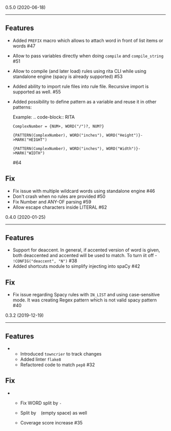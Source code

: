 0.5.0 (2020-06-18)
****************************

Features
--------

- Added `PREFIX` macro which allows to attach word in front of list items or words
  #47
- Allow to pass variables directly when doing `compile` and `compile_string`
  #51
- Allow to compile (and later load) rules using rita CLI while using standalone engine (spacy is already supported)
  #53
- Added ability to import rule files into rule file. Recursive import is supported as well.
  #55
- Added possibility to define pattern as a variable and reuse it in other patterns:

  Example:
  .. code-block:: RITA

      ComplexNumber = {NUM+, WORD("/")?, NUM?}

      {PATTERN(ComplexNumber), WORD("inches"), WORD("Height")}->MARK("HEIGHT")

      {PATTERN(ComplexNumber), WORD("inches"), WORD("Width")}->MARK("WIDTH")
  #64

Fix
---

- Fix issue with multiple wildcard words using standalone engine
  #46
- Don't crash when no rules are provided
  #50
- Fix Number and ANY-OF parsing
  #59
- Allow escape characters inside LITERAL
  #62


0.4.0 (2020-01-25)
****************************

Features
--------

- Support for deaccent. In general, if accented version of word is given, both deaccented and accented will be used to match. To turn iit off - `!CONFIG("deaccent", "N")`
  #38
- Added shortcuts module to simplify injecting into spaCy
  #42

Fix
---

- Fix issue regarding Spacy rules with `IN_LIST` and using case-sensitive mode. It was creating Regex pattern which is not valid spacy pattern
  #40


0.3.2 (2019-12-19)
***********************

Features
--------

- - Introduced `towncrier` to track changes
  - Added linter `flake8`
  - Refactored code to match `pep8`
  #32

Fix
---

- - Fix WORD split by `-`

  - Split by ` ` (empty space) as well

  - Coverage score increase
  #35


